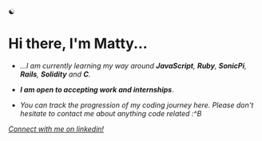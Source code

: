 
☯︎
# Hi there, I'm Matty...

- *...I am currently learning my way around **JavaScript**, **Ruby**, **SonicPi**, **Rails**, **Solidity** and **C**.* 

- ***I am open to accepting work and internships***. 

- *You can track the progression of my coding journey here. Please don't hesitate to contact me about anything code related :^B*

*[Connect with me on linkedin!](https://linkedin.com/in/matthew-m-484241204/)*
